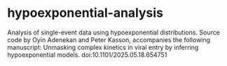 # hypoexponential-analysis

Analysis of single-event data using hypoexponential distributions.  Source code by Oyin Adenekan and Peter Kasson, accompanies the following manuscript:
Unmasking complex kinetics in viral entry by inferring hypoexponential models.  doi:10.1101/2025.05.18.654751
